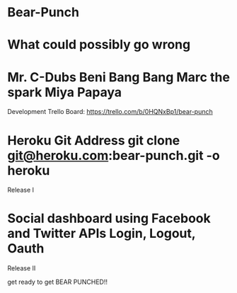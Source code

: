 Bear-Punch
==========

What could possibly go wrong
==============================
Mr. C-Dubs
Beni Bang Bang
Marc the spark
Miya Papaya
==============================
Development Trello Board: https://trello.com/b/0HQNxBp1/bear-punch

Heroku Git Address git clone git@heroku.com:bear-punch.git -o heroku
==============================
Release I

Social dashboard using Facebook and Twitter APIs
Login, Logout, Oauth
==============================
Release II

get ready to get BEAR PUNCHED!!